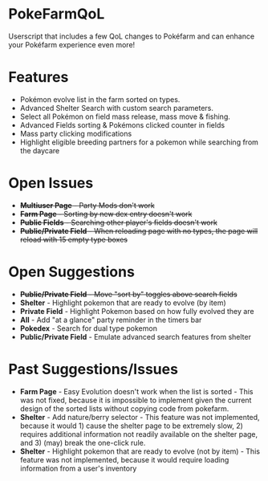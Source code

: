 # PokeFarmQoL
Userscript that includes a few QoL changes to Pokéfarm and can enhance your Pokéfarm experience even more!

# Features
- Pokémon evolve list in the farm sorted on types.
- Advanced Shelter Search with custom search parameters.
- Select all Pokémon on field mass release, mass move & fishing.
- Advanced Fields sorting & Pokémons clicked counter in fields
- Mass party clicking modifications
- Highlight eligible breeding partners for a pokemon while searching from the daycare

# Open Issues
- ~~**Multiuser Page** - Party Mods don't work~~
- ~~**Farm Page** - Sorting by new dex entry doesn't work~~
- ~~**Public Fields** - Searching other player's fields doesn't work~~
- ~~**Public/Private Field** - When reloading page with no types, the page will reload with 15 empty type boxes~~

# Open Suggestions
- ~~**Public/Private Field** - Move "sort by" toggles above search fields~~
- **Shelter** - Highlight pokemon that are ready to evolve (by item)
- **Private Field** - Highlight Pokemon based on how fully evolved they are
- **All** - Add "at a glance" party reminder in the timers bar
- **Pokedex** - Search for dual type pokemon
- **Public/Private Field** - Emulate advanced search features from shelter

# Past Suggestions/Issues
- **Farm Page** - Easy Evolution doesn't work when the list is sorted - This was not fixed, because it is impossible to implement given the current design of the sorted lists without copying code from pokefarm.
- **Shelter** - Add nature/berry selector - This feature was not implemented, because it would 1) cause the shelter page to be extremely slow, 2) requires additional information not readily available on the shelter page, and 3) (may) break the one-click rule.
- **Shelter** - Highlight pokemon that are ready to evolve (not by item) - This feature was not implemented, because it would require loading information from a user's inventory
